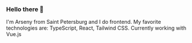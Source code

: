 ### Hello there 👋

I'm Arseny from Saint Petersburg and I do frontend. My favorite technologies are: TypeScript, React, Tailwind CSS. Currently working with Vue.js
